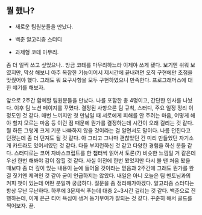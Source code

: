 ## 뭘 했나?

- 새로운 팀원분들을 만났다.

- 백준 알고리즘 스터디

- 과제형 코테 마무리.

좀 더 일찍 쓰고 싶었으나.. 방금 코테를 마무리하느라 이제야 쓰게 됐다. 보기엔 쉬워 보였지만, 막상 해보니 아주 복잡한 기능이어서 제시간에 끝내려면 오직 구현에만 초점을 맞췄어야 했다. 그래도 뭐 요구사항을 모두 구현하였으니 만족한다. 프로그래머스에 대한 얘기를 해보자.

앞으로 2주간 함께할 팀원분들을 만났다. 나를 포함한 총 4명이고, 간단한 인사를 나눴다. 이후 팀 노션 페이지를 꾸몄다. 결정된 사항으론 팀 규칙, 스터디, 주요 일정 정리 이 정도인 것 같다. 매번 느끼지만 첫 만남일 때 서로에게 피해를 안 주려는 마음, 어떻게 해야 할지 모르는 마음 등 이런 점 때문에 뭔가를 결정하는데 시간이 오래 걸리는 것 같다. 뭘 하든 그렇게 크게 기분 나빠하지 않을 것이라는 걸 알면서도 말이다. 나름 던진다고 던졌는데 좀 더 던져도 될 것 같다. 아 그리고 그나마 괜찮았던 건 미리 만들었던 자기소개 카드라도 있어서였던 것 같다. 다들 부지런하신 것 같고 다양한 경험을 하신 분들 같다. 스터디로는 코어 자바스크립트를 한 챕터씩 읽어서 토론(?) 비슷한 느낌일 거 같은데 우선 한번 해봐야 감이 잡힐 것 같다. 사실 이전에 한번 봤었지만 다시 볼 땐 처음 봤을 때보다 좀 더 깊이 있는 내용이 눈에 들어올 것이라는 믿음과 2주간에 그래도 뭔가를 완결 짓기엔 제격인 것 같아 굳이 언급하지는 않았다. 내일은 아니 오늘은 팀 멘토님과의 커피 챗이 있는데 어떤 분일까 궁금하다. 질문을 좀 정리해가야겠다. 알고리즘 스터디는 항상 무난 무난하다. 하루에 3문제씩 푸는데 대충 2~3시간 걸리는 것 같다. 백준으로 진행하는데, 이게 은근 티어 욕심이 생겨 동기부여가 잘되는 것 같다. 꾸준히 해서 골드를 찍어보자. 끝.

